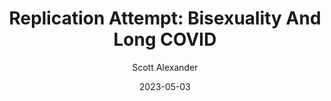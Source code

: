 ---
layout: podcast
title: "Replication Attempt: Bisexuality And Long COVID"
author: Scott Alexander
description: https://astralcodexten.substack.com/p/replication-attempt-bisexuality-and
date: 2023-05-03
length: 1047203
duration: 262
guid: replication-attempt-bisexuality-and
---